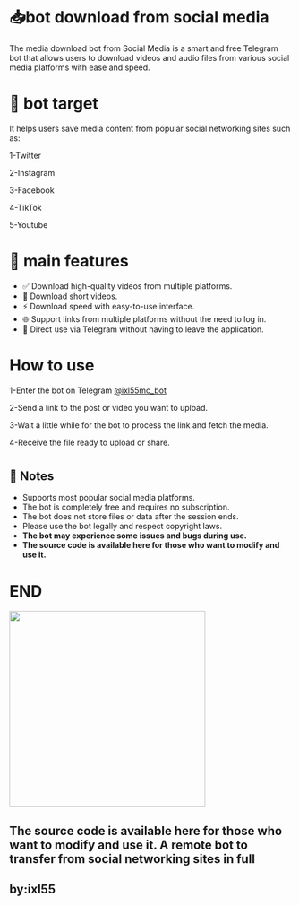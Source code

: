 # 📥bot download from social media
The media download bot from Social Media is a smart and free Telegram bot that allows users to download videos and audio files from various social media platforms with ease and speed.

# 🎯 bot target
It helps users save media content from popular social networking sites such as:

1-Twitter

2-Instagram

3-Facebook 

4-TikTok

5-Youtube

# 🧰 main features
<ul>
  <li>✅ Download high-quality videos from multiple platforms.</li>
  <li>📸 Download short videos.</li>
  <li>⚡ Download speed with easy-to-use interface.</li>
  <li>🌐 Support links from multiple platforms without the need to log in.</li>
  <li>🤖 Direct use via Telegram without having to leave the application.</li>
</ul>

# How to use
1-Enter the bot on Telegram [@ixl55mc_bot](https://t.me/ixl55mc_bot)


2-Send a link to the post or video you want to upload.

3-Wait a little while for the bot to process the link and fetch the media.

4-Receive the file ready to upload or share.

# <h2>🚨 Notes</h2>
<div>
  
  <ul>
    <li>Supports most popular social media platforms.</li>
    <li>The bot is completely free and requires no subscription.</li>
    <li>The bot does not store files or data after the session ends.</li>
    <li>Please use the bot legally and respect copyright laws.</li>
    <li><strong>The bot may experience some issues and bugs during use.</strong></li>
    <li><strong>The source code is available here for those who want to modify and use it.</strong></li>
  </ul>
</div>





# END

<img src="https://th.bing.com/th/id/R.ba83d4b3fd2099e44fe580d519e08037?rik=NJoyNWb%2boU7wXQ&pid=ImgRaw&r=0" width="350">



The source code is available here for those who want to modify and use it.
A remote bot to transfer from social networking sites in full
---
by:ixl55
---


